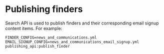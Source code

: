 # Publishing finders

Search API is used to publish finders and their corresponding email signup content items.
For example:

```
FINDER_CONFIG=news_and_communications.yml EMAIL_SIGNUP_CONFIG=news_and_communications_email_signup.yml publishing_api:publish_finder
```
